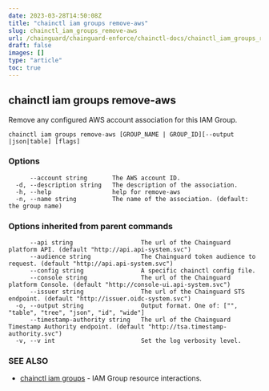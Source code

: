 ```yaml
---
date: 2023-03-28T14:50:08Z
title: "chainctl iam groups remove-aws"
slug: chainctl_iam_groups_remove-aws
url: /chainguard/chainguard-enforce/chainctl-docs/chainctl_iam_groups_remove-aws/
draft: false
images: []
type: "article"
toc: true
---
```

## chainctl iam groups remove-aws

Remove any configured AWS account association for this IAM Group.

```
chainctl iam groups remove-aws [GROUP_NAME | GROUP_ID][--output |json|table] [flags]
```

### Options

```
      --account string       The AWS account ID.
  -d, --description string   The description of the association.
  -h, --help                 help for remove-aws
  -n, --name string          The name of the association. (default: the group name)
```

### Options inherited from parent commands

```
      --api string                   The url of the Chainguard platform API. (default "http://api.api-system.svc")
      --audience string              The Chainguard token audience to request. (default "http://api.api-system.svc")
      --config string                A specific chainctl config file.
      --console string               The url of the Chainguard platform Console. (default "http://console-ui.api-system.svc")
      --issuer string                The url of the Chainguard STS endpoint. (default "http://issuer.oidc-system.svc")
  -o, --output string                Output format. One of: ["", "table", "tree", "json", "id", "wide"]
      --timestamp-authority string   The url of the Chainguard Timestamp Authority endpoint. (default "http://tsa.timestamp-authority.svc")
  -v, --v int                        Set the log verbosity level.
```

### SEE ALSO

* [chainctl iam groups](/chainguard/chainguard-enforce/chainctl-docs/chainctl_iam_groups/)	 - IAM Group resource interactions.

